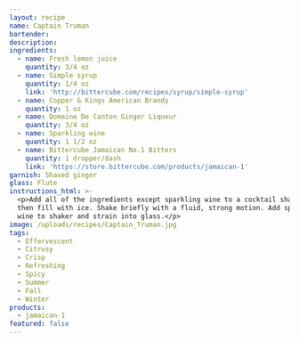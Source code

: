 ```yaml
---
layout: recipe
name: Captain Truman
bartender:
description:
ingredients:
  - name: Fresh lemon juice
    quantity: 3/4 oz
  - name: Simple syrup
    quantity: 1/4 oz
    link: 'http://bittercube.com/recipes/syrup/simple-syrup'
  - name: Copper & Kings American Brandy
    quantity: 1 oz
  - name: Domaine De Canton Ginger Liqueur
    quantity: 3/4 oz
  - name: Sparkling wine
    quantity: 1 1/2 oz
  - name: Bittercube Jamaican No.1 Bitters
    quantity: 1 dropper/dash
    link: 'https://store.bittercube.com/products/jamaican-1'
garnish: Shaved ginger
glass: Flute
instructions_html: >-
  <p>Add all of the ingredients except sparkling wine to a cocktail shaker and
  then fill with ice. Shake briefly with a fluid, strong motion. Add sparkling
  wine to shaker and strain into glass.</p>
image: /uploads/recipes/Captain_Truman.jpg
tags:
  - Effervescent
  - Citrusy
  - Crisp
  - Refreshing
  - Spicy
  - Summer
  - Fall
  - Winter
products:
  - jamaican-1
featured: false
---
```


